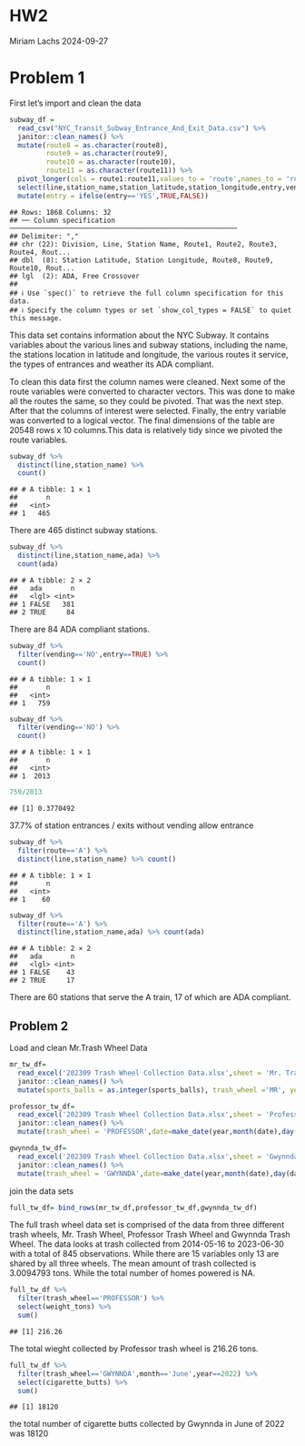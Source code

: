 HW2
================
Miriam Lachs
2024-09-27

# Problem 1

First let’s import and clean the data

``` r
subway_df =
  read_csv("NYC_Transit_Subway_Entrance_And_Exit_Data.csv") %>% 
  janitor::clean_names() %>% 
  mutate(route8 = as.character(route8),
         route9 = as.character(route9),
         route10 = as.character(route10),
         route11 = as.character(route11)) %>% 
  pivot_longer(cols = route1:route11,values_to = 'route',names_to = 'route_num') %>% 
  select(line,station_name,station_latitude,station_longitude,entry,vending,entrance_type,ada,route_num,route) %>% 
  mutate(entry = ifelse(entry=='YES',TRUE,FALSE))
```

    ## Rows: 1868 Columns: 32
    ## ── Column specification ────────────────────────────────────────────────────────
    ## Delimiter: ","
    ## chr (22): Division, Line, Station Name, Route1, Route2, Route3, Route4, Rout...
    ## dbl  (8): Station Latitude, Station Longitude, Route8, Route9, Route10, Rout...
    ## lgl  (2): ADA, Free Crossover
    ## 
    ## ℹ Use `spec()` to retrieve the full column specification for this data.
    ## ℹ Specify the column types or set `show_col_types = FALSE` to quiet this message.

This data set contains information about the NYC Subway. It contains
variables about the various lines and subway stations, including the
name, the stations location in latitude and longitude, the various
routes it service, the types of entrances and weather its ADA compliant.

To clean this data first the column names were cleaned. Next some of the
route variables were converted to character vectors. This was done to
make all the routes the same, so they could be pivoted. That was the
next step. After that the columns of interest were selected. Finally,
the entry variable was converted to a logical vector. The final
dimensions of the table are 20548 rows x 10 columns.This data is
relatively tidy since we pivoted the route variables.

``` r
subway_df %>% 
  distinct(line,station_name) %>% 
  count()
```

    ## # A tibble: 1 × 1
    ##       n
    ##   <int>
    ## 1   465

There are 465 distinct subway stations.

``` r
subway_df %>% 
  distinct(line,station_name,ada) %>% 
  count(ada)
```

    ## # A tibble: 2 × 2
    ##   ada       n
    ##   <lgl> <int>
    ## 1 FALSE   381
    ## 2 TRUE     84

There are 84 ADA compliant stations.

``` r
subway_df %>% 
  filter(vending=='NO',entry==TRUE) %>% 
  count()
```

    ## # A tibble: 1 × 1
    ##       n
    ##   <int>
    ## 1   759

``` r
subway_df %>% 
  filter(vending=='NO') %>% 
  count()
```

    ## # A tibble: 1 × 1
    ##       n
    ##   <int>
    ## 1  2013

``` r
759/2013
```

    ## [1] 0.3770492

37.7% of station entrances / exits without vending allow entrance

``` r
subway_df %>% 
  filter(route=='A') %>% 
  distinct(line,station_name) %>% count()
```

    ## # A tibble: 1 × 1
    ##       n
    ##   <int>
    ## 1    60

``` r
subway_df %>% 
  filter(route=='A') %>% 
  distinct(line,station_name,ada) %>% count(ada)
```

    ## # A tibble: 2 × 2
    ##   ada       n
    ##   <lgl> <int>
    ## 1 FALSE    43
    ## 2 TRUE     17

There are 60 stations that serve the A train, 17 of which are ADA
compliant.

## Problem 2

Load and clean Mr.Trash Wheel Data

``` r
mr_tw_df=
  read_excel('202309 Trash Wheel Collection Data.xlsx',sheet = 'Mr. Trash Wheel',range = 'A2:N586') %>% 
  janitor::clean_names() %>% 
  mutate(sports_balls = as.integer(sports_balls), trash_wheel ='MR', year = as.numeric(year), date=make_date(year,month(date),day(date)))

professor_tw_df=
  read_excel('202309 Trash Wheel Collection Data.xlsx',sheet = 'Professor Trash Wheel',range = 'A2:M108') %>% 
  janitor::clean_names() %>% 
  mutate(trash_wheel = 'PROFESSOR',date=make_date(year,month(date),day(date)))

gwynnda_tw_df=
  read_excel('202309 Trash Wheel Collection Data.xlsx',sheet = 'Gwynnda Trash Wheel',range = 'A2:L157') %>% 
  janitor::clean_names() %>% 
  mutate(trash_wheel = 'GWYNNDA',date=make_date(year,month(date),day(date)))
```

join the data sets

``` r
full_tw_df= bind_rows(mr_tw_df,professor_tw_df,gwynnda_tw_df)
```

The full trash wheel data set is comprised of the data from three
different trash wheels, Mr. Trash Wheel, Professor Trash Wheel and
Gwynnda Trash Wheel. The data looks at trash collected from 2014-05-16
to 2023-06-30 with a total of 845 observations. While there are 15
variables only 13 are shared by all three wheels. The mean amount of
trash collected is 3.0094793 tons. While the total number of homes
powered is NA.

``` r
full_tw_df %>% 
  filter(trash_wheel=='PROFESSOR') %>% 
  select(weight_tons) %>% 
  sum()
```

    ## [1] 216.26

The total wieght collected by Professor trash wheel is 216.26 tons.

``` r
full_tw_df %>% 
  filter(trash_wheel=='GWYNNDA',month=='June',year==2022) %>% 
  select(cigarette_butts) %>% 
  sum()
```

    ## [1] 18120

the total number of cigarette butts collected by Gwynnda in June of 2022
was 18120
